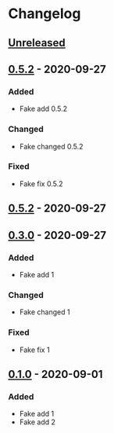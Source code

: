 # Changelog

## [Unreleased]

## [0.5.2] - 2020-09-27

### Added

-   Fake add 0.5.2

### Changed

-   Fake changed 0.5.2

### Fixed

-   Fake fix 0.5.2

## [0.5.2] - 2020-09-27

## [0.3.0] - 2020-09-27

### Added

-   Fake add 1

### Changed

-   Fake changed 1

### Fixed

-   Fake fix 1

## [0.1.0] - 2020-09-01

### Added

-   Fake add 1
-   Fake add 2

[unreleased]: https://github.com/Galileo-Galilei/gh-actions-playground/compare/0.1.0...HEAD

[0.1.0]: https://github.com/Galileo-Galilei/gh-actions-playground/releases/tag/0.1.0

[Unreleased]: https://github.com/Galileo-Galilei/gh-actions-playground/compare/0.5.2...HEAD

[0.5.2]: https://github.com/Galileo-Galilei/gh-actions-playground/compare/0.3.0...0.5.2

[0.3.0]: https://github.com/Galileo-Galilei/gh-actions-playground/compare/0.1.0...0.3.0
